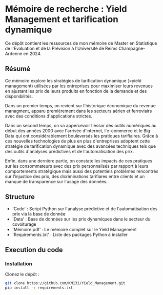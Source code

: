 # Mémoire de recherche : Yield Management et tarification dynamique

Ce dépôt contient les ressources de mon mémoire de Master en Statistique de l'Evaluation et de la Prévision à l'Université de Reims Champagne-Ardenne en 2024. 

## Résumé 
Ce mémoire explore les stratégies de tarification dynamique (=yield management) utilisées par les entreprises pour maximiser leurs revenues en ajustant les prix de leurs produits en fonction de la demande et des disponibilités. 

Dans un premier temps, on revient sur l'historique économique du revenue managment, apparu premièrement dans les secteurs aérien et ferroviairs avec des conditions d'applications strictes. 

Dans un second temps, on va appercevoir l'essor des outils numériques au début des années 2000 avec l'arrivée d'internet, l'e-commerce et le Big Data qui ont considérablement bouleversés les pratiques tarifiaires. Grâce à ces nouvelles technologies de plus en plus d'entreprises adoptent cette stratégie de tarification dynamique avec des avancées techniques tels que des outils d'analyses prédictives et de l'automatisation des prix. 

Enfin, dans une dernière partie, on constate les impacts de ces pratiques sur les consommateurs avec des prix personnalisés par rapport à leurs comportements stratégique mais aussi des potentiels problèmes rencontrés sur l'injustice des prix, des dicriminations tarifiares entre clients et un manque de transparence sur l'usage des données.

## Structure 
- 'Code' : Script Python sur l'analyse prédictive et de l'automatisation des prix via la base de donnée
- 'Data' : Base de données sur les prix dynamiques dans le secteur du covoiturage
- 'Mémoire.pdf' : Le mémoire complet sur le Yield Management
- 'Requirements.txt' : Liste des packages Python à installer

## Execution du code
### Installation 
Clonez le dépôt :
```bash
git clone https://github.com/KN13i/Yield_Management.git
pip install -r requirements.txt



  

